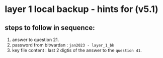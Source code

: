 # layer 1  local backup - hints for (v5.1)

## steps to follow in sequence: 
1. answer to question 21.
2. password from bitwardan : `jan2023 - layer_1_bk`
3. key file content : last 2 digtis of the answer to the `question 41`.
